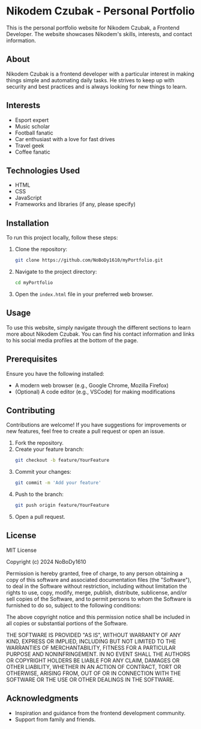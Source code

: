 # Nikodem Czubak - Personal Portfolio

This is the personal portfolio website for Nikodem Czubak, a Frontend Developer. The website showcases Nikodem's skills, interests, and contact information.

## About

Nikodem Czubak is a frontend developer with a particular interest in making things simple and automating daily tasks. He strives to keep up with security and best practices and is always looking for new things to learn.

## Interests

- Esport expert
- Music scholar
- Football fanatic
- Car enthusiast with a love for fast drives
- Travel geek
- Coffee fanatic

## Technologies Used

- HTML
- CSS
- JavaScript
- Frameworks and libraries (if any, please specify)

## Installation

To run this project locally, follow these steps:

1. Clone the repository:
   ```sh
   git clone https://github.com/NoBoDy1610/myPortfolio.git
   ```
2. Navigate to the project directory:
   ```sh
   cd myPortfolio
   ```
3. Open the `index.html` file in your preferred web browser.

## Usage

To use this website, simply navigate through the different sections to learn more about Nikodem Czubak. You can find his contact information and links to his social media profiles at the bottom of the page.

## Prerequisites

Ensure you have the following installed:

- A modern web browser (e.g., Google Chrome, Mozilla Firefox)
- (Optional) A code editor (e.g., VSCode) for making modifications

## Contributing

Contributions are welcome! If you have suggestions for improvements or new features, feel free to create a pull request or open an issue.

1. Fork the repository.
2. Create your feature branch:
   ```sh
   git checkout -b feature/YourFeature
   ```
3. Commit your changes:
   ```sh
   git commit -m 'Add your feature'
   ```
4. Push to the branch:
   ```sh
   git push origin feature/YourFeature
   ```
5. Open a pull request.

## License

MIT License

Copyright (c) 2024 NoBoDy1610

Permission is hereby granted, free of charge, to any person obtaining a copy of this software and associated documentation files (the "Software"), to deal in the Software without restriction, including without limitation the rights to use, copy, modify, merge, publish, distribute, sublicense, and/or sell copies of the Software, and to permit persons to whom the Software is furnished to do so, subject to the following conditions:

The above copyright notice and this permission notice shall be included in all copies or substantial portions of the Software.

THE SOFTWARE IS PROVIDED "AS IS", WITHOUT WARRANTY OF ANY KIND, EXPRESS OR IMPLIED, INCLUDING BUT NOT LIMITED TO THE WARRANTIES OF MERCHANTABILITY, FITNESS FOR A PARTICULAR PURPOSE AND NONINFRINGEMENT. IN NO EVENT SHALL THE AUTHORS OR COPYRIGHT HOLDERS BE LIABLE FOR ANY CLAIM, DAMAGES OR OTHER LIABILITY, WHETHER IN AN ACTION OF CONTRACT, TORT OR OTHERWISE, ARISING FROM, OUT OF OR IN CONNECTION WITH THE SOFTWARE OR THE USE OR OTHER DEALINGS IN THE SOFTWARE.

## Acknowledgments

- Inspiration and guidance from the frontend development community.
- Support from family and friends.
